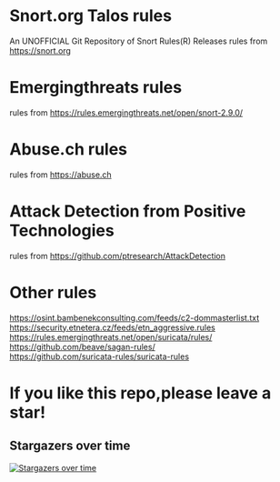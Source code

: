 
Snort.org Talos rules
==========
An UNOFFICIAL Git Repository of Snort Rules(R) Releases 
rules from https://snort.org

Emergingthreats rules
==========
rules from https://rules.emergingthreats.net/open/snort-2.9.0/

Abuse.ch rules
==========
rules from https://abuse.ch

Attack Detection from Positive Technologies
==========
rules from https://github.com/ptresearch/AttackDetection

Other rules
==========
https://osint.bambenekconsulting.com/feeds/c2-dommasterlist.txt  
https://security.etnetera.cz/feeds/etn_aggressive.rules  
https://rules.emergingthreats.net/open/suricata/rules/  
https://github.com/beave/sagan-rules/  
https://github.com/suricata-rules/suricata-rules

If you like this repo,please leave a star!
==========
## Stargazers over time

[![Stargazers over time](https://starchart.cc/codecat007/snort-rules.svg)](https://starchart.cc/codecat007/snort-rules)
